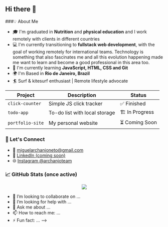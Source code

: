 ## Hi there 👋

###💡 About Me

- 🎓 I'm graduated in **Nutrition** and **physical education** and I work remotely with clients in different countries
- 💻 I'm currently transitioning to **fullstack web development**, with the goal of working remotely for international
     teams. Technology is something that also fascinates me and all this evolution happening made me want to learn and
     become a good professional in this area too.
- 🌱 I'm currently learning **JavaScript, HTML, CSS and Git**
- 🌍 I'm Based in **Rio de Janeiro, Brazil**
- 🏄 Surf & kitesurf enthusiast | Remote lifestyle advocate

| Project        | Description                            | Status     |
|----------------|----------------------------------------|------------|
| `click-counter` | Simple JS click tracker               | ✅ Finished |
| `todo-app`     | To-do list with local storage          | 🏗️ In Progress |
| `portfolio-site`| My personal website                   | ⏳ Coming Soon |

### 🤝 Let's Connect

- 📧 miguelarchanjoneto@gmail.com  
- 💼 [LinkedIn (coming soon)](https://www.linkedin.com)
- 🌐 [Instagram @archanjoteam](https://www.instagram.com/archanjoteam)


### 📈 GitHub Stats (once active)

<p align="center">
  <img src="https://github-readme-stats.vercel.app/api?username=miguelarchanjoneto&show_icons=true&theme=tokyonight" />
</p>

  
- 👯 I’m looking to collaborate on ...
- 🤔 I’m looking for help with ...
- 💬 Ask me about ...
- 📫 How to reach me: ...
- ⚡ Fun fact: ...
-->
